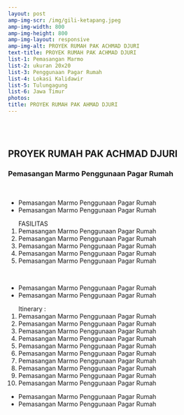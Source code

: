 ```yaml
---
layout: post
amp-img-scr: /img/gili-ketapang.jpeg
amp-img-width: 800
amp-img-height: 800
amp-img-layout: responsive
amp-img-alt: PROYEK RUMAH PAK ACHMAD DJURI
text-title: PROYEK RUMAH PAK ACHMAD DJURI
list-1: Pemasangan Marmo
list-2: ukuran 20x20
list-3: Penggunaan Pagar Rumah
list-4: Lokasi Kalidawir
list-5: Tulungagung
list-6: Jawa Timur
photos: 
title: PROYEK RUMAH PAK AHMAD DJURI
---
```

<section id="advanced-features">
<div class="features-row">
<div class="container">
<div class="row">
<div class="col-12">
<br>
<amp-img class="advanced-feature-img-right wow fadeInRight" src="/img/gili-ketapang.jpeg" width="800" height="800" layout="responsive" alt="batu alam tulungagung"></amp-img>
<div class="wow fadeInLeft">
<br>
<h2>PROYEK RUMAH PAK ACHMAD DJURI</h2>
<h3>Pemasangan Marmo Penggunaan Pagar Rumah</h3>
<br>
<ul>
<li>Pemasangan Marmo Penggunaan Pagar Rumah</li>
<li>Pemasangan Marmo Penggunaan Pagar Rumah</li>
</ul>
<ol type="1">FASILITAS
<li>Pemasangan Marmo Penggunaan Pagar Rumah</li>
<li>Pemasangan Marmo Penggunaan Pagar Rumah</li>
<li>Pemasangan Marmo Penggunaan Pagar Rumah</li>
<li>Pemasangan Marmo Penggunaan Pagar Rumah</li>
<li>Pemasangan Marmo Penggunaan Pagar Rumah</li>
</ol>
<br>
<ul>
<li>Pemasangan Marmo Penggunaan Pagar Rumah</li>
<li>Pemasangan Marmo Penggunaan Pagar Rumah</li>
</ul>
</div>
</div>
</div>
</div>
</div>
</section>
<section id="advanced-features">
<div class="features-row section-bg">
<div class="container">
<div class="row">
<div class="col-12">
<amp-youtube class="advanced-feature-img-left wow fadeInRight"
    data-videoid="dcWcYP5L884"
    layout="responsive"
    width="525" height="341"></amp-youtube>
<div class="wow fadeInLeft">
<ol type="1">Itinerary :
<li>Pemasangan Marmo Penggunaan Pagar Rumah</li>
<li>Pemasangan Marmo Penggunaan Pagar Rumah</li>
<li>Pemasangan Marmo Penggunaan Pagar Rumah</li>
<li>Pemasangan Marmo Penggunaan Pagar Rumah</li>
<li>Pemasangan Marmo Penggunaan Pagar Rumah</li>
<li>Pemasangan Marmo Penggunaan Pagar Rumah</li>
<li>Pemasangan Marmo Penggunaan Pagar Rumah</li>
<li>Pemasangan Marmo Penggunaan Pagar Rumah</li>
<li>Pemasangan Marmo Penggunaan Pagar Rumah</li>
<li>Pemasangan Marmo Penggunaan Pagar Rumah</li>
</ol>
<ul>
<li>Pemasangan Marmo Penggunaan Pagar Rumah</li>
<li>Pemasangan Marmo Penggunaan Pagar Rumah</li>
</ul>
</div>
</div>
</div>
</div>
</div>
</section>